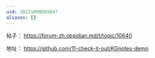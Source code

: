 ```yaml
---
uid: 20221008092047
aliases: []
---
```

帖子： https://forum-zh.obsidian.md/t/topic/10640

地址： https://github.com/11-check-it-out/KGnotes-demo